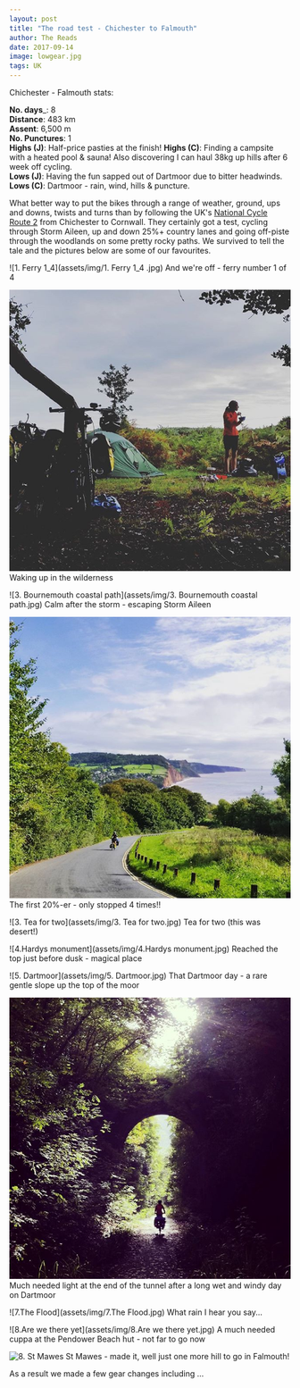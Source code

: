 ```yaml
---
layout: post
title: "The road test - Chichester to Falmouth"
author: The Reads
date: 2017-09-14
image: lowgear.jpg
tags: UK
---
```


Chichester - Falmouth stats:

  **No. days**_: 8  
  **Distance**: 483 km  
  **Assent**: 6,500 m  
  **No. Punctures**: 1  
  **Highs (J)**: Half-price pasties at the finish! 
  **Highs (C)**: Finding a campsite with a heated pool & sauna! Also discovering I can haul 38kg up hills after 6 week off cycling.  
  **Lows (J)**: Having the fun sapped out of Dartmoor due to bitter headwinds. 
  **Lows (C)**: Dartmoor - rain, wind, hills & puncture.  


What better way to put the bikes through a range of weather, ground, ups and downs, twists and turns than by following the UK's [National Cycle Route 2](https://www.sustrans.org.uk/ncn/map/route/route-2) from Chichester to Cornwall. They certainly got a test, cycling through Storm Aileen, up and down 25%+ country lanes and going off-piste through the woodlands on some pretty rocky paths. We survived to tell the tale and the pictures below are some of our favourites.

![1. Ferry 1_4](assets/img/1. Ferry 1_4 .jpg) 
And we're off - ferry number 1 of 4

![Waking](assets/img/goodmorning.jpg)
Waking up in the wilderness

![3. Bournemouth coastal path](assets/img/3. Bournemouth coastal path.jpg)
Calm after the storm - escaping Storm Aileen

![LowGear](assets/img/lowgear.jpg)
The first 20%-er - only stopped 4 times!!

![3. Tea for two](assets/img/3. Tea for two.jpg)
Tea for two (this was desert!)

![4.Hardys monument](assets/img/4.Hardys monument.jpg)
Reached the top just before dusk - magical place

![5. Dartmoor](assets/img/5. Dartmoor.jpg)
That Dartmoor day - a rare gentle slope up the top of the moor

![Tunnel](assets/img/lightattheendofthetunnel.jpg)
Much needed light at the end of the tunnel after a long wet and windy day on Dartmoor

![7.The Flood](assets/img/7.The Flood.jpg)
What rain I hear you say...

![8.Are we there yet](assets/img/8.Are we there yet.jpg)
A much needed cuppa at the Pendower Beach hut - not far to go now

![8. St Mawes]("assets/img/8.StMawes.jpg")
St Mawes - made it, well just one more hill to go in Falmouth!

  As a result we made a few gear changes including ...
